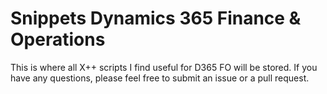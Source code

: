 # Snippets Dynamics 365 Finance & Operations
This is where all X++ scripts I find useful for D365 FO will be stored. If you have any questions, please feel free to submit an issue or a pull request.
